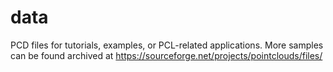 data
====

PCD files for tutorials, examples, or PCL-related applications. More samples can be found archived at https://sourceforge.net/projects/pointclouds/files/
